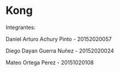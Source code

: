 # Kong

Integrantes:

Daniel Arturo Achury Pinto - 20152020057

Diego Dayan Guerra Nuñez - 20152020024

Mateo Ortega Perez - 20151020108
